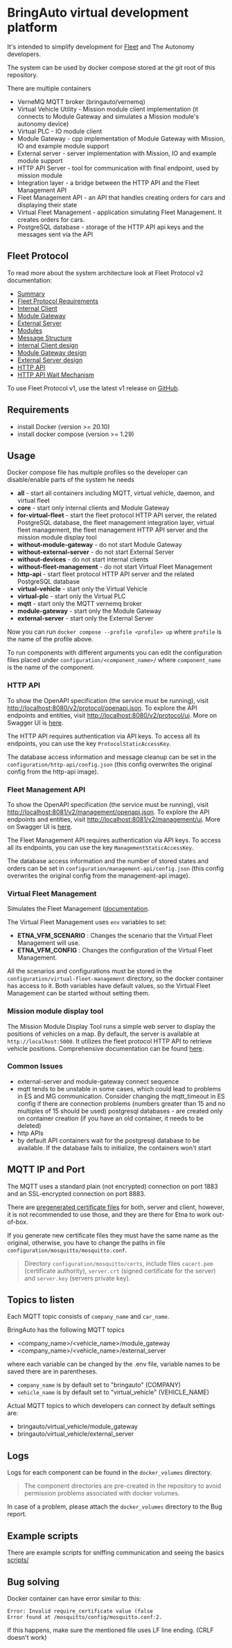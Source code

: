 # BringAuto virtual development platform

It's intended to simplify development for [Fleet] and The Autonomy developers.

The system can be used by docker compose stored at the git root of this repository.

There are multiple containers

- VerneMQ MQTT broker (bringauto/vernemq)
- Virtual Vehicle Utility - Mission module client implementation (it connects to Module Gateway and simulates a Mission
  module's autonomy device)
- Virtual PLC - IO module client
- Module Gateway - cpp implementation of Module Gateway with Mission, IO and example module support
- External server - server implementation with Mission, IO and example module support
- HTTP API Server - tool for communication with final endpoint, used by mission module
- Integration layer - a bridge between the HTTP API and the Fleet Management API
- Fleet Management API - an API that handles creating orders for cars and displaying their state
- Virtual Fleet Management - application simulating Fleet Management. It creates orders for cars.
- PostgreSQL database - storage of the HTTP API api keys and the messages sent via the API

## Fleet Protocol

To read more about the system architecture look at Fleet Protocol v2 documentation:

- [Summary]
- [Fleet Protocol Requirements]
- [Internal Client]
- [Module Gateway]
- [External Server]
- [Modules]
- [Message Structure]
- [Internal Client design]
- [Module Gateway design]
- [External Server design]
- [HTTP API]
- [HTTP API Wait Mechanism]

To use Fleet Protocol v1, use the latest v1 release on [GitHub](https://github.com/bringauto/etna/tree/v1.2.2).

## Requirements

- install Docker (version >= 20.10)
- install docker compose (version >= 1.29)

## Usage

Docker compose file has multiple profiles so the developer can disable/enable parts of the system he needs

- **all** - start all containers including MQTT, virtual vehicle, daemon, and virtual fleet
- **core** - start only internal clients and Module Gateway
- **for-virtual-fleet** - start the fleet protocol HTTP API server, the related PostgreSQL database, the fleet management integration layer, virtual fleet management, the fleet management HTTP API server and the mission module display tool
- **without-module-gateway** - do not start Module Gateway
- **without-external-server** - do not start External Server
- **without-devices** - do not start internal clients
- **without-fleet-management** - do not start Virtual Fleet Management
- **http-api** - start fleet protocol HTTP API server and the related PostgreSQL database
- **virtual-vehicle** - start only the Virtual Vehicle
- **virtual-plc** - start only the Virtual PLC
- **mqtt** - start only the MQTT vernemq broker
- **module-gateway** - start only the Module Gateway
- **external-server** - start only the External Server

Now you can run `docker compose --profile <profile> up` where `profile` is the name of the profile above.

To run components with different arguments you can edit the configuration files placed under `configuration/<component_name>/` where `component_name` is the name of the component.

### HTTP API

To show the OpenAPI specification (the service must be running), visit [http://localhost:8080/v2/protocol/openapi.json](http://localhost:8080/v2/protocol/openapi.json).
To explore the API endpoints and entities, visit [http://localhost:8080/v2/protocol/ui](http://localhost:8080/v2/protocol/ui). More on Swagger UI
is [here](https://swagger.io/tools/swagger-ui/).

The HTTP API requires authentication via API keys. To access all its endpoints, you can use the
key `ProtocolStaticAccessKey`.

The database access information and message cleanup can be set in the `configuration/http-api/config.json` (this config
overwrites the original config from the http-api image).

### Fleet Management API

To show the OpenAPI specification (the service must be running), visit [http://localhost:8081/v2/management/openapi.json](http://localhost:8081/v2/management/openapi.json).
To explore the API endpoints and entities, visit [http://localhost:8081/v2/management/ui](http://localhost:8081/v2/management/ui). More on Swagger UI
is [here](https://swagger.io/tools/swagger-ui/).

The Fleet Management API requires authentication via API keys. To access all its endpoints, you can use the
key `ManagementStaticAccessKey`.

The database access information and the number of stored states and orders can be set
in `configuration/management-api/config.json` (this config overwrites the original config from the management-api
image).

### Virtual Fleet Management

Simulates the Fleet Management ([documentation](https://github.com/bringauto/virtual-fleet-management/blob/main/README.md).

The Virtual Fleet Management uses `env` variables to set:

- **ETNA_VFM_SCENARIO** : Changes the scenario that the Virtual Fleet Management will use.
- **ETNA_VFM_CONFIG** : Changes the configuration of the Virtual Fleet Management.

All the scenarios and configurations must be stored in the `configuration/virtual-fleet-management` directory, so the docker container has access to it.
Both variables have default values, so the Virtual Fleet Management can be started without setting them.

### Mission module display tool

The Mission Module Display Tool runs a simple web server to display the positions of vehicles on a map. By default, the server is available at `http://localhost:5000`. It utilizes the fleet protocol HTTP API to retrieve vehicle positions. Comprehensive documentation can be found [here](https://github.com/bringauto/mission-module-display-tool/blob/main/README.md).

### Common Issues

- external-server and module-gateway connect sequence
- mqtt tends to be unstable in some cases, which could lead to problems in ES and MG communication. Consider
      changing the mqtt_timeout in ES config if there are connection problems (numbers greater than 15 and no multiples
      of 15 should be used)
postgresql databases - are created only on container creation (if you have an old container, it needs to be deleted)
- http APIs
- by default API containers wait for the postgresql database to be available. If the database fails to initialize,
      the containers won't start

## MQTT IP and Port

The MQTT uses a standard plain (not encrypted) connection on port 1883 and an SSL-encrypted connection on port 8883.

There are [pregenerated certificate files] for both, server and client, however, it is not recommended to use those, and
they are there for Etna to work out-of-box.

If you generate new certificate files they must have the same name as the original, otherwise, you have to change the
paths in file `configuration/mosquitto/mosquitto.conf`.

> Directory `configuration/mosquitto/certs`, include files `cacert.pem` (certificate authority), `server.crt` (signed
> certificate for the server) and `server.key` (servers private key).

## Topics to listen

Each MQTT topic consists of `company_name` and `car_name`.

BringAuto has the following MQTT topics

- \<company_name>/\<vehicle_name>/module_gateway
- \<company_name>/\<vehicle_name>/external_server

where each variable can be changed by the .env file, variable names to be saved there are in parentheses.

- `company_name` is by default set to "bringauto" (COMPANY)
- `vehicle_name` is by default set to "virtual_vehicle" (VEHICLE_NAME)

Actual MQTT topics to which developers can connect by default settings are:

- bringauto/virtual_vehicle/module_gateway
- bringauto/virtual_vehicle/external_server

## Logs

Logs for each component can be found in the `docker_volumes` directory.
> The component directories are pre-created in the repository to avoid permission problems associated with docker
> volumes.

In case of a problem, please attach the `docker_volumes` directory to the Bug report.

## Example scripts

There are example scripts for sniffing communication and seeing the basics [scripts/]

## Bug solving

Docker container can have error similar to this:

``` log
Error: Invalid require_certificate value (false
Error found at /mosquitto/config/mosquitto.conf:2.
```

If this happens, make sure the mentioned file uses LF line ending. (CRLF doesn't work)

[Fleet]: https://github.com/bringauto/fleet

[pregenerated certificate files]: configuration/mosquitto/certs

[scripts/]: scripts/

[Summary]: https://ref.bringautofleet.com/r/protocol/v2/2.0.1/summary

[Fleet Protocol Requirements]: https://ref.bringautofleet.com/r/protocol/v2/2.0.1/protocol-requirements

[Internal Client]: https://ref.bringautofleet.com/r/protocol/v2/2.0.1/internal-client

[Module Gateway]: https://ref.bringautofleet.com/r/protocol/v2/2.0.1/module-gateway

[External Server]: https://ref.bringautofleet.com/r/protocol/v2/2.0.1/external-server

[Modules]: https://ref.bringautofleet.com/r/protocol/v2/2.0.1/modules

[Message Structure]: https://ref.bringautofleet.com/r/protocol/v2/2.0.1/message-structure

[Internal Client design]: https://ref.bringautofleet.com/r/protocol/v2/2.0.1/internal-client-design

[Module Gateway design]: https://ref.bringautofleet.com/r/protocol/v2/2.0.1/module-gateway-design

[External Server design]: https://ref.bringautofleet.com/r/protocol/v2/2.0.1/external-server-design

[HTTP API]: https://ref.bringautofleet.com/r/protocol/http-api/1.0.0/http-api

[HTTP API Wait Mechanism]: https://ref.bringautofleet.com/r/protocol/http-api/1.0.0/wait-mechanism

